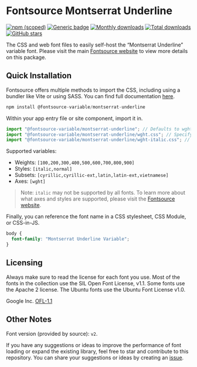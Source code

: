 # Fontsource Montserrat Underline

[![npm (scoped)](https://img.shields.io/npm/v/@fontsource-variable/montserrat-underline?color=brightgreen)](https://www.npmjs.com/package/@fontsource-variable/montserrat-underline) [![Generic badge](https://img.shields.io/badge/fontsource-passing-brightgreen)](https://github.com/fontsource/fontsource) [![Monthly downloads](https://badgen.net/npm/dm/@fontsource-variable/montserrat-underline)](https://github.com/fontsource/fontsource) [![Total downloads](https://badgen.net/npm/dt/@fontsource-variable/montserrat-underline)](https://github.com/fontsource/fontsource) [![GitHub stars](https://img.shields.io/github/stars/fontsource/fontsource.svg?style=social&label=Star)](https://github.com/fontsource/fontsource/stargazers)

The CSS and web font files to easily self-host the “Montserrat Underline” variable font. Please visit the main [Fontsource website](https://fontsource.org/fonts/montserrat-underline) to view more details on this package.

## Quick Installation

Fontsource offers multiple methods to import the CSS, including using a bundler like Vite or using SASS. You can find full documentation [here](https://fontsource.org/docs/getting-started/introduction).

```javascript
npm install @fontsource-variable/montserrat-underline
```

Within your app entry file or site component, import it in.

```javascript
import "@fontsource-variable/montserrat-underline"; // Defaults to wght axis
import "@fontsource-variable/montserrat-underline/wght.css"; // Specify axis
import "@fontsource-variable/montserrat-underline/wght-italic.css"; // Specify axis and style
```

Supported variables:
- Weights: `[100,200,300,400,500,600,700,800,900]`
- Styles: `[italic,normal]`
- Subsets: `[cyrillic,cyrillic-ext,latin,latin-ext,vietnamese]`
- Axes: `[wght]`

> Note: `italic` may not be supported by all fonts. To learn more about what axes and styles are supported, please visit the [Fontsource website](https://fontsource.org/fonts/montserrat-underline).

Finally, you can reference the font name in a CSS stylesheet, CSS Module, or CSS-in-JS.

```css
body {
  font-family: "Montserrat Underline Variable";
}
```

## Licensing
Always make sure to read the license for each font you use. Most of the fonts in the collection use the SIL Open Font License, v1.1. Some fonts use the Apache 2 license. The Ubuntu fonts use the Ubuntu Font License v1.0.

Google Inc.
[OFL-1.1](http://scripts.sil.org/OFL)

## Other Notes
Font version (provided by source): `v2`.

If you have any suggestions or ideas to improve the performance of font loading or expand the existing library, feel free to star and contribute to this repository. You can share your suggestions or ideas by creating an [issue](https://github.com/fontsource/fontsource/issues).
